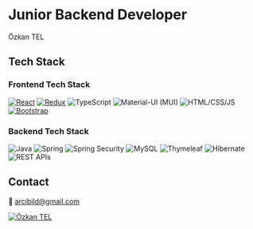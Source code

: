 # Junior Backend Developer
Özkan TEL

## Tech Stack

### Frontend Tech Stack

[![React](https://img.shields.io/badge/-React-blue?style=flat&logo=react&logoColor=white)](https://reactjs.org/)
[![Redux](https://img.shields.io/badge/-Redux-purple?style=flat&logo=redux&logoColor=white)](https://redux.js.org/)
![TypeScript](https://img.shields.io/badge/-TypeScript-0d1b2a?style=flat&logo=typescript&logoColor=white)
![Material-UI (MUI)](https://img.shields.io/badge/-Material_UI-blue?style=flat&logo=material-ui&logoColor=white)
![HTML/CSS/JS](https://img.shields.io/badge/-HTML%2FCSS%2FJS-4CAF50?style=flat&label=%20&logoWidth=0&color=880d1e&logo=codeforces&logoColor=white)
[![Bootstrap](https://img.shields.io/badge/-Bootstrap-563D7C?style=flat&logo=bootstrap&logoColor=white)](https://getbootstrap.com/)


### Backend Tech Stack

![Java](https://img.shields.io/badge/-Java-red?style=flat&logo=java&logoColor=white)
![Spring](https://img.shields.io/badge/Spring-6DB33F?logo=spring&logoColor=white)
![Spring Security](https://img.shields.io/badge/Spring%20Security-1CA19F?style=flat&logo=springsecurity&logoColor=white&color=008080)
![MySQL](https://img.shields.io/badge/-MySQL-blue?style=flat&logo=mysql&logoColor=white)
![Thymeleaf](https://img.shields.io/badge/-Thymeleaf-darkgreen?style=flat&logo=thymeleaf&logoColor=white)
![Hibernate](https://img.shields.io/badge/-Hibernate-orange?style=flat)
![REST APIs](https://img.shields.io/badge/-REST_APIs-green?style=flat)

## Contact

📧 arcibild@gmail.com

[![Özkan TEL](https://img.shields.io/badge/-Özkan_TEL-blue?style=flat&logo=linkedin&logoColor=white)](https://www.linkedin.com/in/ozkantel/)

